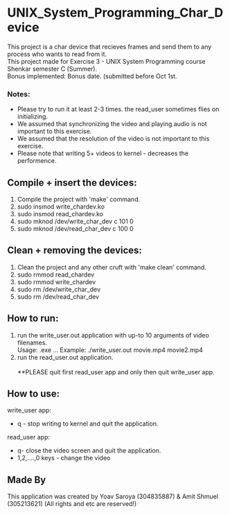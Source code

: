 # UNIX_System_Programming_Char_Device
This project is a char device that recieves frames and send them to any process who wants to read from it.
<br>This project made for Exercise 3 - UNIX System Programming course Shenkar semester C (Summer).
<br>Bonus implemented: Bonus date. (submitted before Oct 1st.

### Notes:
- Please try to run it at least 2-3 times. the read_user sometimes flies on initializing.
- We assumed that synchronizing the video and playing audio is not important to this exercise.
- We assumed that the resolution of the video is not important to this exercise.
- Please note that writing 5+ videos to kernel - decreases the performence.
	
## Compile + insert the devices:
1. Compile the project with 'make' command.
2. sudo insmod write_chardev.ko
3. sudo insmod read_chardev.ko
4. sudo mknod /dev/write_char_dev c 101 0
5. sudo mknod /dev/read_char_dev c 100 0
	
## Clean + removing the devices:
1. Clean the project and any other cruft with 'make clean' command.
2. sudo rmmod read_chardev
3. sudo rmmod write_chardev
4. sudo rm /dev/write_char_dev
5. sudo rm /dev/read_char_dev
	
## How to run:
1. run the write_user.out application with up-to 10 arguments of video filenames.<br>
   Usage: .exe <video1> <video2>... <video10>
   Example: ./write_user.out movie.mp4 movie2.mp4
2. run the read_user.out application.
<br><br>**PLEASE quit first read_user app and only then quit write_user app.
	
## How to use:

write_user app:
- q - stop writing to kernel and quit the application.

read_user app:
- q- close the video screen and quit the application.
- 1,2,....,0 keys - change the video

## Made By
This application was created by Yoav Saroya (304835887) & Amit Shmuel (305213621) (All rights and etc are reserved!)
